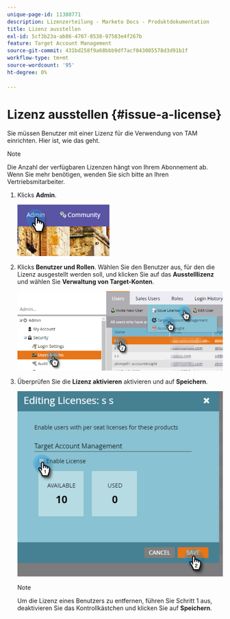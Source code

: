 ```yaml
---
unique-page-id: 11380771
description: Lizenzerteilung - Marketo Docs - Produktdokumentation
title: Lizenz ausstellen
exl-id: 5cf3b23a-ab86-4707-8538-97583e4f267b
feature: Target Account Management
source-git-commit: 431bd258f9a68bbb9df7acf043085578d3d91b1f
workflow-type: tm+mt
source-wordcount: '95'
ht-degree: 0%

---
```


# Lizenz ausstellen {#issue-a-license}

Sie müssen Benutzer mit einer Lizenz für die Verwendung von TAM einrichten. Hier ist, wie das geht.

>[!NOTE]
>
>Die Anzahl der verfügbaren Lizenzen hängt von Ihrem Abonnement ab. Wenn Sie mehr benötigen, wenden Sie sich bitte an Ihren Vertriebsmitarbeiter.

1. Klicks **Admin**.

   ![](assets/issue-a-license-1.png)

1. Klicks **Benutzer und Rollen**. Wählen Sie den Benutzer aus, für den die Lizenz ausgestellt werden soll, und klicken Sie auf das **Ausstelllizenz** und wählen Sie **Verwaltung von Target-Konten**.

   ![](assets/issue-a-license-2.png)

1. Überprüfen Sie die **Lizenz aktivieren** aktivieren und auf **Speichern**.

   ![](assets/issue-a-license-3.png)

   >[!NOTE]
   >
   >Um die Lizenz eines Benutzers zu entfernen, führen Sie Schritt 1 aus, deaktivieren Sie das Kontrollkästchen und klicken Sie auf **Speichern**.
